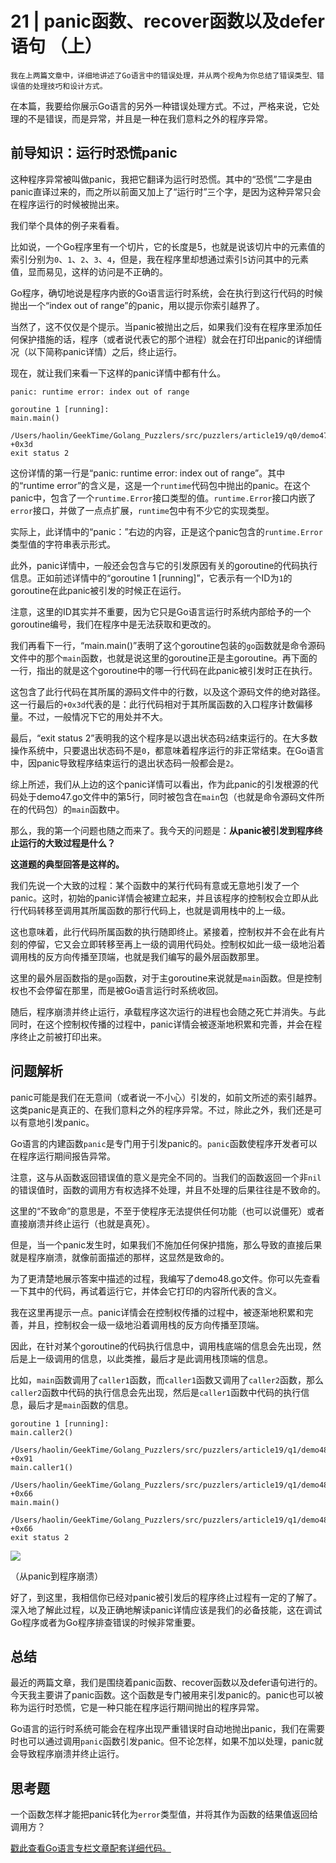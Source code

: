# 21 | panic函数、recover函数以及defer语句 （上）

    我在上两篇文章中，详细地讲述了Go语言中的错误处理，并从两个视角为你总结了错误类型、错误值的处理技巧和设计方式。

在本篇，我要给你展示Go语言的另外一种错误处理方式。不过，严格来说，它处理的不是错误，而是异常，并且是一种在我们意料之外的程序异常。

## 前导知识：运行时恐慌panic

这种程序异常被叫做panic，我把它翻译为运行时恐慌。其中的“恐慌”二字是由panic直译过来的，而之所以前面又加上了“运行时”三个字，是因为这种异常只会在程序运行的时候被抛出来。

我们举个具体的例子来看看。

比如说，一个Go程序里有一个切片，它的长度是5，也就是说该切片中的元素值的索引分别为`0`、`1`、`2`、`3`、`4`，但是，我在程序里却想通过索引`5`访问其中的元素值，显而易见，这样的访问是不正确的。

Go程序，确切地说是程序内嵌的Go语言运行时系统，会在执行到这行代码的时候抛出一个“index out of range”的panic，用以提示你索引越界了。

当然了，这不仅仅是个提示。当panic被抛出之后，如果我们没有在程序里添加任何保护措施的话，程序（或者说代表它的那个进程）就会在打印出panic的详细情况（以下简称panic详情）之后，终止运行。

现在，就让我们来看一下这样的panic详情中都有什么。

```
panic: runtime error: index out of range

goroutine 1 [running]:
main.main()
 /Users/haolin/GeekTime/Golang_Puzzlers/src/puzzlers/article19/q0/demo47.go:5 +0x3d
exit status 2

```

这份详情的第一行是“panic: runtime error: index out of range”。其中的“runtime error”的含义是，这是一个`runtime`代码包中抛出的panic。在这个panic中，包含了一个`runtime.Error`接口类型的值。`runtime.Error`接口内嵌了`error`接口，并做了一点点扩展，`runtime`包中有不少它的实现类型。

实际上，此详情中的“panic：”右边的内容，正是这个panic包含的`runtime.Error`类型值的字符串表示形式。

此外，panic详情中，一般还会包含与它的引发原因有关的goroutine的代码执行信息。正如前述详情中的“goroutine 1 \[running\]”，它表示有一个ID为`1`的goroutine在此panic被引发的时候正在运行。

注意，这里的ID其实并不重要，因为它只是Go语言运行时系统内部给予的一个goroutine编号，我们在程序中是无法获取和更改的。

我们再看下一行，“main.main()”表明了这个goroutine包装的`go`函数就是命令源码文件中的那个`main`函数，也就是说这里的goroutine正是主goroutine。再下面的一行，指出的就是这个goroutine中的哪一行代码在此panic被引发时正在执行。

这包含了此行代码在其所属的源码文件中的行数，以及这个源码文件的绝对路径。这一行最后的`+0x3d`代表的是：此行代码相对于其所属函数的入口程序计数偏移量。不过，一般情况下它的用处并不大。

最后，“exit status 2”表明我的这个程序是以退出状态码`2`结束运行的。在大多数操作系统中，只要退出状态码不是`0`，都意味着程序运行的非正常结束。在Go语言中，因panic导致程序结束运行的退出状态码一般都会是`2`。

综上所述，我们从上边的这个panic详情可以看出，作为此panic的引发根源的代码处于demo47.go文件中的第5行，同时被包含在`main`包（也就是命令源码文件所在的代码包）的`main`函数中。

那么，我的第一个问题也随之而来了。我今天的问题是：**从panic被引发到程序终止运行的大致过程是什么？**

**这道题的典型回答是这样的。**

我们先说一个大致的过程：某个函数中的某行代码有意或无意地引发了一个panic。这时，初始的panic详情会被建立起来，并且该程序的控制权会立即从此行代码转移至调用其所属函数的那行代码上，也就是调用栈中的上一级。

这也意味着，此行代码所属函数的执行随即终止。紧接着，控制权并不会在此有片刻的停留，它又会立即转移至再上一级的调用代码处。控制权如此一级一级地沿着调用栈的反方向传播至顶端，也就是我们编写的最外层函数那里。

这里的最外层函数指的是`go`函数，对于主goroutine来说就是`main`函数。但是控制权也不会停留在那里，而是被Go语言运行时系统收回。

随后，程序崩溃并终止运行，承载程序这次运行的进程也会随之死亡并消失。与此同时，在这个控制权传播的过程中，panic详情会被逐渐地积累和完善，并会在程序终止之前被打印出来。

## 问题解析

panic可能是我们在无意间（或者说一不小心）引发的，如前文所述的索引越界。这类panic是真正的、在我们意料之外的程序异常。不过，除此之外，我们还是可以有意地引发panic。

Go语言的内建函数`panic`是专门用于引发panic的。`panic`函数使程序开发者可以在程序运行期间报告异常。

注意，这与从函数返回错误值的意义是完全不同的。当我们的函数返回一个非`nil`的错误值时，函数的调用方有权选择不处理，并且不处理的后果往往是不致命的。

这里的“不致命”的意思是，不至于使程序无法提供任何功能（也可以说僵死）或者直接崩溃并终止运行（也就是真死）。

但是，当一个panic发生时，如果我们不施加任何保护措施，那么导致的直接后果就是程序崩溃，就像前面描述的那样，这显然是致命的。

为了更清楚地展示答案中描述的过程，我编写了demo48.go文件。你可以先查看一下其中的代码，再试着运行它，并体会它打印的内容所代表的含义。

我在这里再提示一点。panic详情会在控制权传播的过程中，被逐渐地积累和完善，并且，控制权会一级一级地沿着调用栈的反方向传播至顶端。

因此，在针对某个goroutine的代码执行信息中，调用栈底端的信息会先出现，然后是上一级调用的信息，以此类推，最后才是此调用栈顶端的信息。

比如，`main`函数调用了`caller1`函数，而`caller1`函数又调用了`caller2`函数，那么`caller2`函数中代码的执行信息会先出现，然后是`caller1`函数中代码的执行信息，最后才是`main`函数的信息。

```
goroutine 1 [running]:
main.caller2()
 /Users/haolin/GeekTime/Golang_Puzzlers/src/puzzlers/article19/q1/demo48.go:22 +0x91
main.caller1()
 /Users/haolin/GeekTime/Golang_Puzzlers/src/puzzlers/article19/q1/demo48.go:15 +0x66
main.main()
 /Users/haolin/GeekTime/Golang_Puzzlers/src/puzzlers/article19/q1/demo48.go:9 +0x66
exit status 2

```

![](https://static001.geekbang.org/resource/image/60/d7/606ff433a6b58510f215e57792822bd7.png)

（从panic到程序崩溃）

好了，到这里，我相信你已经对panic被引发后的程序终止过程有一定的了解了。深入地了解此过程，以及正确地解读panic详情应该是我们的必备技能，这在调试Go程序或者为Go程序排查错误的时候非常重要。

## 总结

最近的两篇文章，我们是围绕着panic函数、recover函数以及defer语句进行的。今天我主要讲了panic函数。这个函数是专门被用来引发panic的。panic也可以被称为运行时恐慌，它是一种只能在程序运行期间抛出的程序异常。

Go语言的运行时系统可能会在程序出现严重错误时自动地抛出panic，我们在需要时也可以通过调用`panic`函数引发panic。但不论怎样，如果不加以处理，panic就会导致程序崩溃并终止运行。

## 思考题

一个函数怎样才能把panic转化为`error`类型值，并将其作为函数的结果值返回给调用方？

[戳此查看Go语言专栏文章配套详细代码。](https://github.com/hyper0x/Golang_Puzzlers)
    